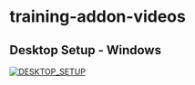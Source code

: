# training-addon-videos


## Desktop Setup - Windows

[![DESKTOP_SETUP](https://img.youtube.com/vi/bw8QXw4rpcc/0.jpg)](https://www.youtube.com/watch?v=bw8QXw4rpcc)
